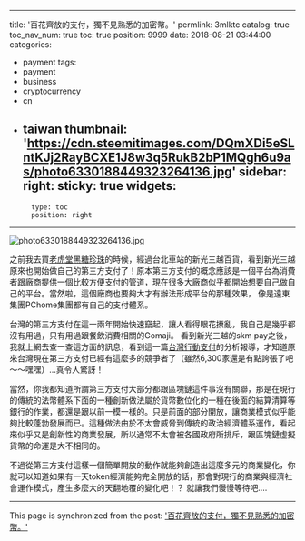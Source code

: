 
---
title: '百花齊放的支付，獨不見熟悉的加密幣。'
permlink: 3mlktc
catalog: true
toc_nav_num: true
toc: true
position: 9999
date: 2018-08-21 03:44:00
categories:
- payment
tags:
- payment
- business
- cryptocurrency
- cn
- taiwan
thumbnail: 'https://cdn.steemitimages.com/DQmXDi5eSLntKJj2RayBCXE1J8w3q5RukB2bP1MQgh6u9as/photo6330188449323264136.jpg'
sidebar:
    right:
        sticky: true
widgets:
    -
        type: toc
        position: right
---


![photo6330188449323264136.jpg](https://cdn.steemitimages.com/DQmXDi5eSLntKJj2RayBCXE1J8w3q5RukB2bP1MQgh6u9as/photo6330188449323264136.jpg)

之前我去買[老虎堂黑糖珍珠](https://steemit.com/beverage/@deanliu/cooling-taiwan-summer-tiger-sugar-brown-sugar-bubble-drink)的時候，經過台北車站的新光三越百貨，看到新光三越原來也開始做自己的第三方支付了！原本第三方支付的概念應該是一個平台為消費者跟廠商提供一個比較方便支付的管道，現在很多大廠商似乎都開始想要自己做自己的平台。當然啦，這個廠商也要夠大才有辦法形成平台的那種效果， 像是遠東集團PChome集團都有自己的支付體系。

台灣的第三方支付在這一兩年開始快速竄起，讓人看得眼花撩亂，我自己是幾乎都沒有用過，只有用過跟餐飲消費相關的Gomaji。 看到新光三越的skm pay之後，我就上網去查一查這方面的訊息，看到這一篇[台灣行動支付](https://dahetalk.com/2018/08/19/%E3%80%90%E5%9C%96%E8%A7%A3%E3%80%91%E5%8F%B0%E7%81%A3%E8%A1%8C%E5%8B%95%E6%94%AF%E4%BB%98%E5%A4%A7%E6%AF%94%E6%8B%BC%EF%BC%9Aline-pay%E3%80%81%E8%A1%97%E5%8F%A3%E6%94%AF%E4%BB%98%E3%80%81apple-pay/)的分析報導，才知道原來台灣現在第三方支付已經有這麼多的競爭者了（雖然6,300家還是有點誇張了吧～～嘿嘿）...真令人驚訝！

當然，你我都知道所謂第三方支付大部分都跟區塊鏈這件事沒有關聯，那是在現行的傳統的法幣體系下面的一種創新做法屬於貨幣數位化的一種在後面的結算清算等銀行的作業，都還是跟以前一模一樣的。只是前面的部分開放，讓商業模式似乎能夠比較蓬勃發展而已。這種做法由於不太會威脅到傳統的政治經濟體系運作，看起來似乎又是創新性的商業發展，所以通常不太會被各國政府所排斥，跟區塊鏈虛擬貨幣的命運是大不相同的。

不過從第三方支付這樣一個簡單開放的動作就能夠創造出這麼多元的商業變化，你就可以知道如果有一天token經濟能夠完全開放的話，那會對現行的商業與經濟社會運作模式，產生多麼大的天翻地覆的變化吧！？ 就讓我們慢慢等待吧....

- - -

This page is synchronized from the post: ['百花齊放的支付，獨不見熟悉的加密幣。'](https://steemit.com/@deanliu/3mlktc)
